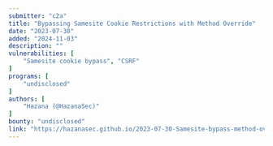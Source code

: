 ```yaml
---
submitter: "c2a"
title: "Bypassing Samesite Cookie Restrictions with Method Override"
date: "2023-07-30"
added: "2024-11-03"
description: ""
vulnerabilities: [
    "Samesite cookie bypass", "CSRF"
]
programs: [
    "undisclosed"
]
authors: [
    "Hazana (@HazanaSec)"
]
bounty: "undisclosed"
link: "https://hazanasec.github.io/2023-07-30-Samesite-bypass-method-override.md/"
---
```




